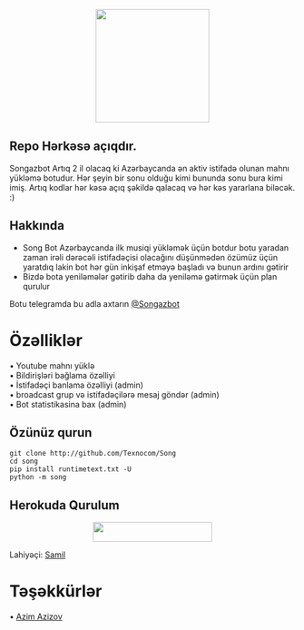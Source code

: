 <p align="center">
  <img src="https://telegra.ph/file/ffef3464135401c0e3731.png" width="200" height="200">
</p>

## Repo Hərkəsə açıqdır.
Songazbot Artıq 2 il olacaq ki Azərbaycanda ən aktiv istifadə olunan mahnı yükləmə botudur. Hər şeyin bir sonu olduğu kimi bununda sonu bura kimi imiş. Artıq kodlar hər kəsə açıq şəkildə qalacaq və hər kəs yararlana biləcək. :)


## Hakkında

- Song Bot Azərbaycanda ilk musiqi yükləmək üçün botdur botu yaradan zaman irəli dərəcəli istifadəçisi olacağını düşünmədən özümüz üçün yaratdıq lakin bot hər gün inkişaf etməyə başladı və bunun ardını gətirir
- Bizdə bota yeniləmələr gətirib daha da yeniləmə gətirmək üçün plan qurulur


Botu telegramda bu adla axtarın [@Songazbot](https://t.me/Songazbot)


# Özəlliklər

• Youtube mahnı yüklə <br>
• Bildirişləri bağlama özəlliyi <br>
• İstifadəçi banlama özəlliyi (admin) <br>
• broadcast grup və istifadəçilərə mesaj göndər (admin) <br>
• Bot statistikasina bax (admin) <br>


## Özünüz qurun

```
git clone http://github.com/Texnocom/Song
cd song
pip install runtimetext.txt -U
python -m song
```


## Herokuda Qurulum

<p align="center"><a href="https://heroku.com/deploy?template=https://github.com/Texnocom/Song"> <img src="https://img.shields.io/badge/Deploy%20To%20Heroku-blueviolet?style=for-the-badge&logo=heroku" width="210" height="34.45"/></a></p>



Lahiyəçi: [Samil](https://t.me/samil)

# Təşəkkürlər
 • [Azim Azizov](https://github.com/azimazizov9150)


